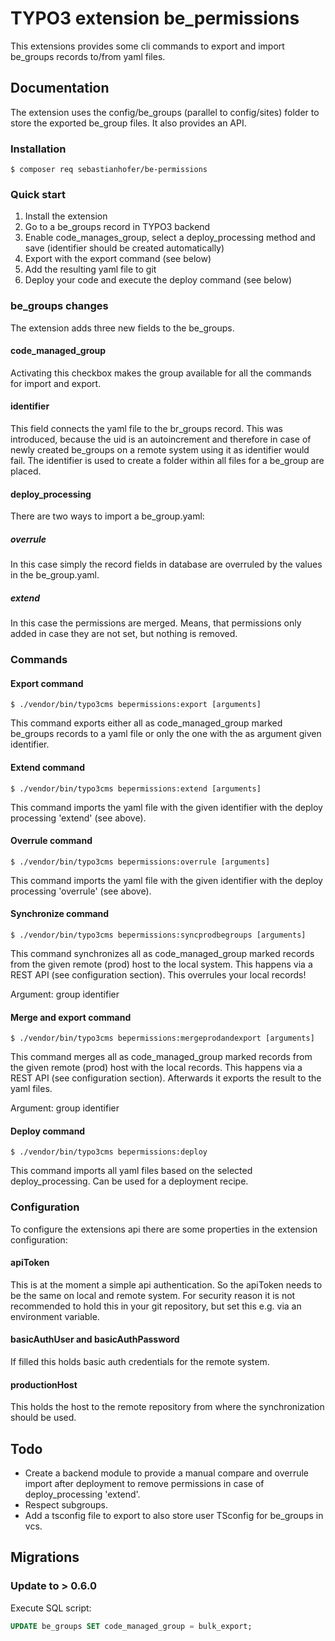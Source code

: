 # TYPO3 extension be_permissions

This extensions provides some cli commands to export and import be_groups records to/from yaml files.

## Documentation

The extension uses the config/be_groups (parallel to config/sites) folder to store the exported be_group files.
It also provides an API.

### Installation

```shell
$ composer req sebastianhofer/be-permissions
```

### Quick start

1. Install the extension
2. Go to a be_groups record in TYPO3 backend
3. Enable code_manages_group, select a deploy_processing method and save (identifier should be created automatically)
4. Export with the export command (see below)
5. Add the resulting yaml file to git
6. Deploy your code and execute the deploy command (see below)

### be_groups changes

The extension adds three new fields to the be_groups.

#### code_managed_group

Activating this checkbox makes the group available for all the commands for import and export.

#### identifier

This field connects the yaml file to the br_groups record. This was introduced, because the uid is an autoincrement and
therefore in case of newly created be_groups on a remote system using it as identifier would fail. The identifier
is used to create a folder within all files for a be_group are placed.

#### deploy_processing

There are two ways to import a be_group.yaml:

##### overrule

In this case simply the record fields in database are overruled by the values in the be_group.yaml.

##### extend

In this case the permissions are merged. Means, that permissions only added in case they are not set, but nothing is
removed.

### Commands

#### Export command

```shell
$ ./vendor/bin/typo3cms bepermissions:export [arguments]
```

This command exports either all as code_managed_group marked be_groups records to a yaml file or only the one with the
as argument given identifier.

#### Extend command

```shell
$ ./vendor/bin/typo3cms bepermissions:extend [arguments]
```

This command imports the yaml file with the given identifier with the deploy processing 'extend' (see above).

#### Overrule command

```shell
$ ./vendor/bin/typo3cms bepermissions:overrule [arguments]
```

This command imports the yaml file with the given identifier with the deploy processing 'overrule' (see above).

#### Synchronize command

```shell
$ ./vendor/bin/typo3cms bepermissions:syncprodbegroups [arguments]
```

This command synchronizes all as code_managed_group marked records from the given remote (prod) host to the local system.
This happens via a REST API (see configuration section). This overrules your local records!

Argument: group identifier

#### Merge and export command

```shell
$ ./vendor/bin/typo3cms bepermissions:mergeprodandexport [arguments]
```

This command merges all as code_managed_group marked records from the given remote (prod) host with the local records.
This happens via a REST API (see configuration section). Afterwards it exports the result to the yaml files.

Argument: group identifier

#### Deploy command

```shell
$ ./vendor/bin/typo3cms bepermissions:deploy
```

This command imports all yaml files based on the selected deploy_processing. Can be used for a deployment recipe.

### Configuration

To configure the extensions api there are some properties in the extension configuration:

#### apiToken

This is at the moment a simple api authentication. So the apiToken needs to be the same on local and remote system. For security
reason it is not recommended to hold this in your git repository, but set this e.g. via an environment variable.

#### basicAuthUser and basicAuthPassword

If filled this holds basic auth credentials for the remote system.

#### productionHost

This holds the host to the remote repository from where the synchronization should be used.

## Todo

* Create a backend module to provide a manual compare and overrule import after deployment to remove permissions in case of deploy_processing 'extend'.
* Respect subgroups.
* Add a tsconfig file to export to also store user TSconfig for be_groups in vcs.

## Migrations

### Update to > 0.6.0

Execute SQL script:

```sql
UPDATE be_groups SET code_managed_group = bulk_export;
```